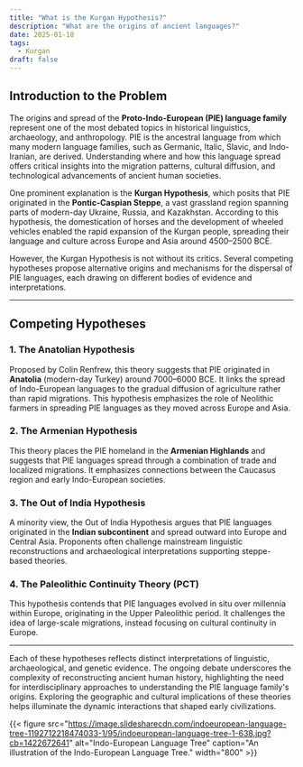 ```yaml
---
title: "What is the Kurgan Hypothesis?"
description: "What are the origins of ancient languages?"
date: 2025-01-18
tags:
  - Kurgan
draft: false
---
```


## Introduction to the Problem

The origins and spread of the **Proto-Indo-European (PIE) language family** represent one of the most debated topics in historical linguistics, archaeology, and anthropology. PIE is the ancestral language from which many modern language families, such as Germanic, Italic, Slavic, and Indo-Iranian, are derived. Understanding where and how this language spread offers critical insights into the migration patterns, cultural diffusion, and technological advancements of ancient human societies.

One prominent explanation is the **Kurgan Hypothesis**, which posits that PIE originated in the **Pontic-Caspian Steppe**, a vast grassland region spanning parts of modern-day Ukraine, Russia, and Kazakhstan. According to this hypothesis, the domestication of horses and the development of wheeled vehicles enabled the rapid expansion of the Kurgan people, spreading their language and culture across Europe and Asia around 4500–2500 BCE.

However, the Kurgan Hypothesis is not without its critics. Several competing hypotheses propose alternative origins and mechanisms for the dispersal of PIE languages, each drawing on different bodies of evidence and interpretations.

---

## Competing Hypotheses

### 1. The Anatolian Hypothesis
Proposed by Colin Renfrew, this theory suggests that PIE originated in **Anatolia** (modern-day Turkey) around 7000–6000 BCE. It links the spread of Indo-European languages to the gradual diffusion of agriculture rather than rapid migrations. This hypothesis emphasizes the role of Neolithic farmers in spreading PIE languages as they moved across Europe and Asia.

### 2. The Armenian Hypothesis
This theory places the PIE homeland in the **Armenian Highlands** and suggests that PIE languages spread through a combination of trade and localized migrations. It emphasizes connections between the Caucasus region and early Indo-European societies.

### 3. The Out of India Hypothesis
A minority view, the Out of India Hypothesis argues that PIE languages originated in the **Indian subcontinent** and spread outward into Europe and Central Asia. Proponents often challenge mainstream linguistic reconstructions and archaeological interpretations supporting steppe-based theories.

### 4. The Paleolithic Continuity Theory (PCT)
This hypothesis contends that PIE languages evolved in situ over millennia within Europe, originating in the Upper Paleolithic period. It challenges the idea of large-scale migrations, instead focusing on cultural continuity in Europe.

---

Each of these hypotheses reflects distinct interpretations of linguistic, archaeological, and genetic evidence. The ongoing debate underscores the complexity of reconstructing ancient human history, highlighting the need for interdisciplinary approaches to understanding the PIE language family's origins. Exploring the geographic and cultural implications of these theories helps illuminate the dynamic interactions that shaped early civilizations.

{{< figure src="https://image.slidesharecdn.com/indoeuropean-language-tree-1192712218474033-1/95/indoeuropean-language-tree-1-638.jpg?cb=1422672641" alt="Indo-European Language Tree" caption="An illustration of the Indo-European Language Tree." width="800" >}}
